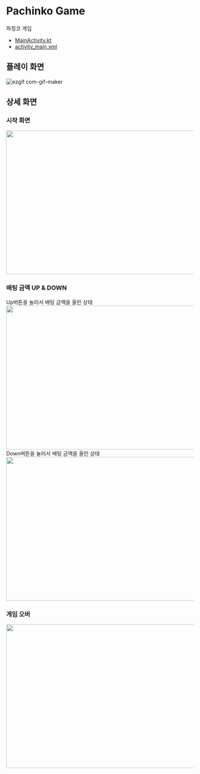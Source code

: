 # Pachinko Game
파칭코 게임
- [MainActivity.kt](https://github.com/cosmickj/pachinko-game/blob/main/app/src/main/java/com/example/gamemaking/MainActivity.kt)
- [activity_main.xml](https://github.com/cosmickj/pachinko-game/blob/main/app/src/main/res/layout/activity_main.xml)

## 플레이 화면
![ezgif com-gif-maker](https://user-images.githubusercontent.com/59843639/131473893-a26e7527-98c4-4bbd-89bc-ff81acb126cc.gif)

## 상세 화면
### 시작 화면
<img src = 'https://user-images.githubusercontent.com/59843639/131505675-2a4d0ca1-af41-492a-b1f2-61ddf1672877.png' width='805' height='385'>

### 배팅 금액 UP & DOWN
Up버튼을 눌러서 배팅 금액을 올린 상태
<img src = 'https://user-images.githubusercontent.com/59843639/131505703-281d637f-bcfc-41e2-818e-c82d83f4c0c3.png' width='805' height='385'>
Down버튼을 눌러서 배팅 금액을 올린 상태
<img src = 'https://user-images.githubusercontent.com/59843639/131505719-6fcb1750-4484-4050-b468-4b143b5073de.png' width='805' height='385'>

### 게임 오버
<img src = 'https://user-images.githubusercontent.com/59843639/131505722-51317fd3-d925-4653-896f-abbfac553f5a.png' width='805' height='385'>
